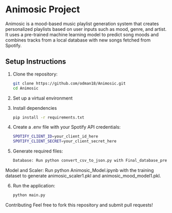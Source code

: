 # Animosic Project

Animosic is a mood-based music playlist generation system that creates personalized playlists based on user inputs such as mood, genre, and artist. It uses a pre-trained machine learning model to predict song moods and combines tracks from a local database with new songs fetched from Spotify.

## Setup Instructions
1. Clone the repository:
   ```bash
   git clone https://github.com/odman18/Animosic.git
   cd Animosic

2. Set up a virtual environment

3. Install dependencies
   ```bash
   pip install -r requirements.txt

4. Create a .env file with your Spotify API credentials:
   ```bash
   SPOTIFY_CLIENT_ID=your_client_id_here
   SPOTIFY_CLIENT_SECRET=your_client_secret_here

5. Generate required files:
   ```bash
   Database: Run python convert_csv_to_json.py with Final_database_predicted1.csv to generate main_database.json.

Model and Scaler: Run python Animosic_Model.ipynb with the training dataset to generate animosic_scaler1.pkl and animosic_mood_model1.pkl.

6. Run the application:
   ```bash
   python main.py

Contributing
Feel free to fork this repository and submit pull requests!

